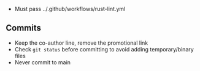 - Must pass ../.github/workflows/rust-lint.yml

## Commits

- Keep the co-author line, remove the promotional link
- Check `git status` before committing to avoid adding temporary/binary files
- Never commit to main
